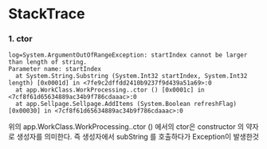 # StackTrace

### 1. ctor

```
log=System.ArgumentOutOfRangeException: startIndex cannot be larger than length of string.
Parameter name: startIndex
  at System.String.Substring (System.Int32 startIndex, System.Int32 length) [0x0001d] in <7fe9c2dffdd2410b9237f9d439a51a69>:0 
  at app.WorkClass.WorkProcessing..ctor () [0x0001c] in <7cf8f61d65634889ac34b9f786cdaaac>:0 
  at app.Sellpage.Sellpage.AddItems (System.Boolean refreshFlag) [0x00030] in <7cf8f61d65634889ac34b9f786cdaaac>:0 
```
위의 app.WorkClass.WorkProcessing..ctor () 에서의 ctor은 constructor 의 약자로 생성자를 의미한다.
즉 생성자에서 subString 를 호출하다가 Exception이 발생한것
